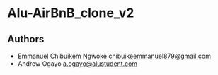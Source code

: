 # Alu-AirBnB_clone_v2

## Authors
- Emmanuel Chibuikem Ngwoke <chibuikeemmanuel879@gmail.com>
- Andrew Ogayo <a.ogayo@alustudent.com>

